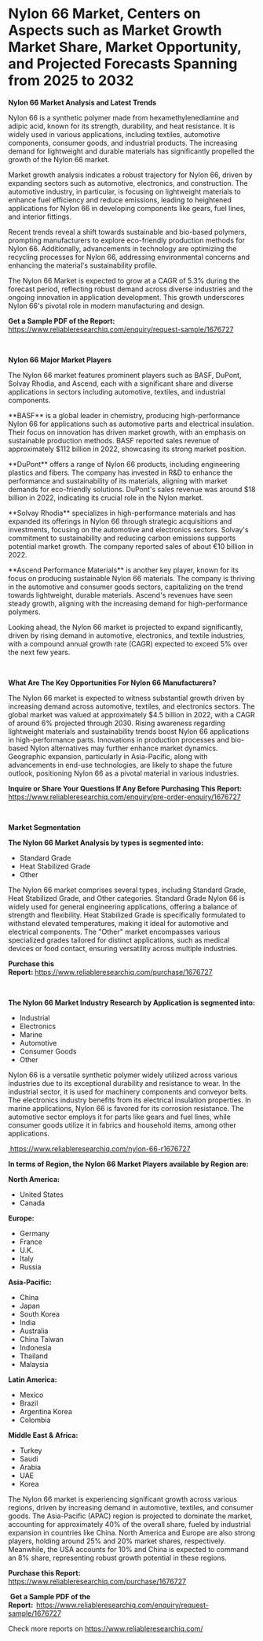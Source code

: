 <p><h1>Nylon 66 Market, Centers on Aspects such as Market Growth Market Share, Market Opportunity, and Projected Forecasts Spanning from 2025 to 2032</h1></p><p><strong>Nylon 66 Market Analysis and Latest Trends</strong></p>
<p><p>Nylon 66 is a synthetic polymer made from hexamethylenediamine and adipic acid, known for its strength, durability, and heat resistance. It is widely used in various applications, including textiles, automotive components, consumer goods, and industrial products. The increasing demand for lightweight and durable materials has significantly propelled the growth of the Nylon 66 market.</p><p>Market growth analysis indicates a robust trajectory for Nylon 66, driven by expanding sectors such as automotive, electronics, and construction. The automotive industry, in particular, is focusing on lightweight materials to enhance fuel efficiency and reduce emissions, leading to heightened applications for Nylon 66 in developing components like gears, fuel lines, and interior fittings.</p><p>Recent trends reveal a shift towards sustainable and bio-based polymers, prompting manufacturers to explore eco-friendly production methods for Nylon 66. Additionally, advancements in technology are optimizing the recycling processes for Nylon 66, addressing environmental concerns and enhancing the material's sustainability profile.</p><p>The Nylon 66 Market is expected to grow at a CAGR of 5.3% during the forecast period, reflecting robust demand across diverse industries and the ongoing innovation in application development. This growth underscores Nylon 66's pivotal role in modern manufacturing and design.</p></p>
<p><strong>Get a Sample PDF of the Report:&nbsp;</strong> <a href="https://www.reliableresearchiq.com/enquiry/request-sample/1676727?utm_campaign=99&utm_medium=2&utm_source=Github&utm_content=ia&utm_term=30012025&utm_id=nylon-66">https://www.reliableresearchiq.com/enquiry/request-sample/1676727</a></p>
<p>&nbsp;</p>
<p><strong>Nylon 66 Major Market Players</strong></p>
<p><p>The Nylon 66 market features prominent players such as BASF, DuPont, Solvay Rhodia, and Ascend, each with a significant share and diverse applications in sectors including automotive, textiles, and industrial components.</p><p>**BASF** is a global leader in chemistry, producing high-performance Nylon 66 for applications such as automotive parts and electrical insulation. Their focus on innovation has driven market growth, with an emphasis on sustainable production methods. BASF reported sales revenue of approximately $112 billion in 2022, showcasing its strong market position.</p><p>**DuPont** offers a range of Nylon 66 products, including engineering plastics and fibers. The company has invested in R&D to enhance the performance and sustainability of its materials, aligning with market demands for eco-friendly solutions. DuPont's sales revenue was around $18 billion in 2022, indicating its crucial role in the Nylon market.</p><p>**Solvay Rhodia** specializes in high-performance materials and has expanded its offerings in Nylon 66 through strategic acquisitions and investments, focusing on the automotive and electronics sectors. Solvay's commitment to sustainability and reducing carbon emissions supports potential market growth. The company reported sales of about €10 billion in 2022.</p><p>**Ascend Performance Materials** is another key player, known for its focus on producing sustainable Nylon 66 materials. The company is thriving in the automotive and consumer goods sectors, capitalizing on the trend towards lightweight, durable materials. Ascend's revenues have seen steady growth, aligning with the increasing demand for high-performance polymers.</p><p>Looking ahead, the Nylon 66 market is projected to expand significantly, driven by rising demand in automotive, electronics, and textile industries, with a compound annual growth rate (CAGR) expected to exceed 5% over the next few years.</p></p>
<p>&nbsp;</p>
<p><strong>What Are The Key Opportunities For Nylon 66 Manufacturers?</strong></p>
<p><p>The Nylon 66 market is expected to witness substantial growth driven by increasing demand across automotive, textiles, and electronics sectors. The global market was valued at approximately $4.5 billion in 2022, with a CAGR of around 6% projected through 2030. Rising awareness regarding lightweight materials and sustainability trends boost Nylon 66 applications in high-performance parts. Innovations in production processes and bio-based Nylon alternatives may further enhance market dynamics. Geographic expansion, particularly in Asia-Pacific, along with advancements in end-use technologies, are likely to shape the future outlook, positioning Nylon 66 as a pivotal material in various industries.</p></p>
<p><strong>Inquire or Share Your Questions If Any Before Purchasing This Report:</strong> <a href="https://www.reliableresearchiq.com/enquiry/pre-order-enquiry/1676727?utm_campaign=99&utm_medium=2&utm_source=Github&utm_content=ia&utm_term=30012025&utm_id=nylon-66">https://www.reliableresearchiq.com/enquiry/pre-order-enquiry/1676727</a></p>
<p>&nbsp;</p>
<p><strong>Market Segmentation</strong></p>
<p><strong>The Nylon 66 Market Analysis by types is segmented into:</strong></p>
<p><ul><li>Standard Grade</li><li>Heat Stabilized Grade</li><li>Other</li></ul></p>
<p><p>The Nylon 66 market comprises several types, including Standard Grade, Heat Stabilized Grade, and Other categories. Standard Grade Nylon 66 is widely used for general engineering applications, offering a balance of strength and flexibility. Heat Stabilized Grade is specifically formulated to withstand elevated temperatures, making it ideal for automotive and electrical components. The "Other" market encompasses various specialized grades tailored for distinct applications, such as medical devices or food contact, ensuring versatility across multiple industries.</p></p>
<p><strong>Purchase this Report:&nbsp;</strong><a href="https://www.reliableresearchiq.com/purchase/1676727?utm_campaign=99&utm_medium=2&utm_source=Github&utm_content=ia&utm_term=30012025&utm_id=nylon-66">https://www.reliableresearchiq.com/purchase/1676727</a></p>
<p>&nbsp;</p>
<p><strong>The Nylon 66 Market Industry Research by Application is segmented into:</strong></p>
<p><ul><li>Industrial</li><li>Electronics</li><li>Marine</li><li>Automotive</li><li>Consumer Goods</li><li>Other</li></ul></p>
<p><p>Nylon 66 is a versatile synthetic polymer widely utilized across various industries due to its exceptional durability and resistance to wear. In the industrial sector, it is used for machinery components and conveyor belts. The electronics industry benefits from its electrical insulation properties. In marine applications, Nylon 66 is favored for its corrosion resistance. The automotive sector employs it for parts like gears and fuel lines, while consumer goods utilize it in fabrics and household items, among other applications.</p></p>
<p><a href="https://www.reliableresearchiq.com/nylon-66-r1676727?utm_campaign=99&utm_medium=2&utm_source=Github&utm_content=ia&utm_term=30012025&utm_id=nylon-66">&nbsp;https://www.reliableresearchiq.com/nylon-66-r1676727</a></p>
<p><strong>In terms of Region, the Nylon 66 Market Players available by Region are:</strong></p>
<p>
    <p> <strong> North America: </strong>
        <ul>
            <li>United States</li>
            <li>Canada</li>
        </ul>
        </p> 
    <p> <strong> Europe: </strong>
        <ul>
            <li>Germany</li>
            <li>France</li>
            <li>U.K.</li>
            <li>Italy</li>
            <li>Russia</li>
        </ul>
        </p> 
    <p> <strong> Asia-Pacific: </strong>
        <ul>
            <li>China</li>
            <li>Japan</li>
            <li>South Korea</li>
            <li>India</li>
            <li>Australia</li>
            <li>China Taiwan</li>
            <li>Indonesia</li>
            <li>Thailand</li>
            <li>Malaysia</li>
        </ul>
        </p> 
    <p> <strong> Latin America: </strong>
        <ul>
            <li>Mexico</li>
            <li>Brazil</li>
            <li>Argentina Korea</li>
            <li>Colombia</li>
        </ul>
        </p> 
    <p> <strong> Middle East & Africa: </strong>
        <ul>
            <li>Turkey</li>
            <li>Saudi</li>
            <li>Arabia</li>
            <li>UAE</li>
            <li>Korea</li>
        </ul>
    </p>
    </p>
<p><p>The Nylon 66 market is experiencing significant growth across various regions, driven by increasing demand in automotive, textiles, and consumer goods. The Asia-Pacific (APAC) region is projected to dominate the market, accounting for approximately 40% of the overall share, fueled by industrial expansion in countries like China. North America and Europe are also strong players, holding around 25% and 20% market shares, respectively. Meanwhile, the USA accounts for 10% and China is expected to command an 8% share, representing robust growth potential in these regions.</p></p>
<p><strong>Purchase this Report: </strong><a href="https://www.reliableresearchiq.com/purchase/1676727?utm_campaign=99&utm_medium=2&utm_source=Github&utm_content=ia&utm_term=30012025&utm_id=nylon-66">https://www.reliableresearchiq.com/purchase/1676727</a></p>
<p>&nbsp;<strong>Get a Sample PDF of the Report:&nbsp;&nbsp;</strong><a href="https://www.reliableresearchiq.com/enquiry/request-sample/1676727?utm_campaign=99&utm_medium=2&utm_source=Github&utm_content=ia&utm_term=30012025&utm_id=nylon-66">https://www.reliableresearchiq.com/enquiry/request-sample/1676727</a></p>
<p><strong></strong></p>
<p>Check more reports on <a href="https://www.reliableresearchiq.com/?utm_campaign=99&utm_medium=2&utm_source=Github&utm_content=ia&utm_term=30012025&utm_id=nylon-66">https://www.reliableresearchiq.com/</a></p>
